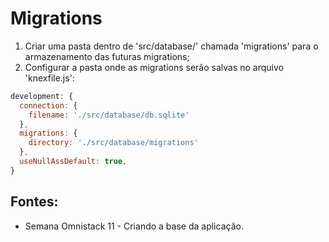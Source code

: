 # Migrations

1. Criar uma pasta dentro de 'src/database/' chamada 'migrations' para o armazenamento das futuras migrations;
2. Configurar a pasta onde as migrations serão salvas no arquivo 'knexfile.js':
```javascript
development: {
  connection: {
    filename: './src/database/db.sqlite'
  },
  migrations: {
    directory: './src/database/migrations'
  }, 
  useNullAssDefault: true,
}
```

## Fontes:
- Semana Omnistack 11 - Criando a base da aplicação.